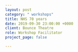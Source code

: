 ```yaml
---
layout: post
category: " workshops"
title: NHS 70 years
date: 2019-09-30 23:00:00 +0000
client: Bounce Theatre
role: Workshop Facilitator
project_page: false

---
```

